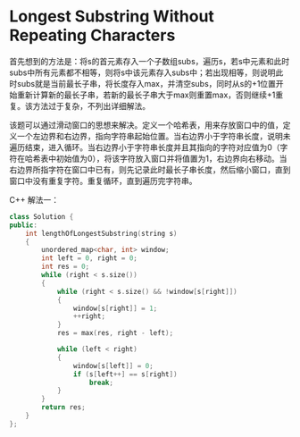 # Longest Substring Without Repeating Characters

首先想到的方法是：将s的首元素存入一个子数组subs，遍历s，若s中元素和此时subs中所有元素都不相等，则将s中该元素存入subs中；若出现相等，则说明此时subs就是当前最长子串，将长度存入max，并清空subs，同时从s的+1位置开始重新计算新的最长子串，若新的最长子串大于max则重置max，否则继续+1重复。该方法过于复杂，不列出详细解法。

该题可以通过滑动窗口的思想来解决。定义一个哈希表，用来存放窗口中的值，定义一个左边界和右边界，指向字符串起始位置。当右边界小于字符串长度，说明未遍历结束，进入循环。当右边界小于字符串长度并且其指向的字符对应值为0（字符在哈希表中初始值为0），将该字符放入窗口并将值置为1，右边界向右移动。当右边界所指字符在窗口中已有，则先记录此时最长子串长度，然后缩小窗口，直到窗口中没有重复字符。重复循环，直到遍历完字符串。

C++ 解法一：

```c++
class Solution {
public:
    int lengthOfLongestSubstring(string s)
    {
        unordered_map<char, int> window;
        int left = 0, right = 0;
        int res = 0;
        while (right < s.size())
        {
            while (right < s.size() && !window[s[right]])
            {
                window[s[right]] = 1;
                ++right;
            }
            res = max(res, right - left);

            while (left < right)
            {
                window[s[left]] = 0;
                if (s[left++] == s[right])
                    break;
            }
        }
        return res;
    }
};
```
